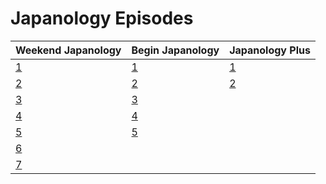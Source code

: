 # Japanology Episodes

Weekend Japanology | Begin Japanology | Japanology Plus
--- | --- | ---
[1](weekend-japanology/season-1) | [1](begin-japanology/season-1) | [1](japanology-plus/season-1)
[2](weekend-japanology/season-2) | [2](begin-japanology/season-2) | [2](japanology-plus/season-2)
 | [3](begin-japanology/season-3) | [3](japanology-plus/season-3)
 | [4](begin-japanology/season-4) | [4](japanology-plus/season-4)
 | [5](begin-japanology/season-5) | [5](japanology-plus/season-5)
 | [6](begin-japanology/season-6) |
 | [7](begin-japanology/season-7) |
